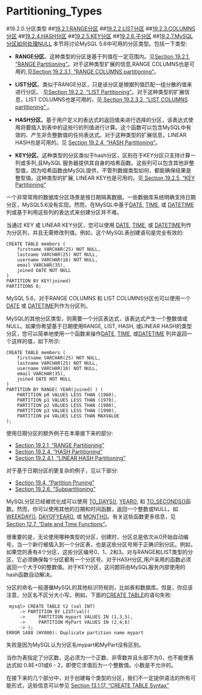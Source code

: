 # Partitioning_Types

#19.2.0.分区类型
##[19.2.1.RANGE分区](./19.02.01\_RANGE\_Partitioning.md)
##[19.2.2.LIST分区](./19.02.02\_LIST\_Partitioning.md)
##[19.2.3.COLUMNS分区](./19.02.03\_COLUMNS\_Partitioning.md)
##[19.2.4.HASH分区](./19.02.04\_HASH\_Partitioning.md)
##[19.2.5.KEY分区](./19.02.05\_KEY\_Partitioning.md)
##[19.2.6.子分区](./19.02.06\_Subpartitioning.md)
##[19.2.7.MySQL分区如何处理NULL](./19.02.07_How_MySQL_Partitioning_Handles_NULL.md)
本节将讨论MySQL 5.6中可用的分区类型。包括一下类型:

- **RANGE分区**。这种类型的分区是基于列值在一定范围内。见[Section 19.2.1, “RANGE Partitioning”](./19.02.01_RANGE_Partitioning.md)。对于这种类型扩展的信息,RANGE COLUMNS也是可用的,见[Section 19.2.3.1, “RANGE COLUMNS partitioning”](./19.02.03_COLUMNS_Partitioning.md#19.2.3.1)。

- **LIST分区**。类似于RANGE分区，只是该分区是根据列值匹配一组分散的值来进行分区。 见[Section 19.2.2, “LIST Partitioning”](./19.02.02\_LIST\_Partitioning.md)。对于这种类型的扩展信息，LIST COLUMNS也是可用的，见[ Section 19.2.3.2, “LIST COLUMNS partitioning” ](./19.02.03_COLUMNS_Partitioning.md#19.2.3.2)。

- **HASH分区**。基于用户定义的表达式的返回值来进行选择的分区，该表达式使用将要插入到表中的这些行的列值进行计算。这个函数可以包含MySQL中有效的、产生非负整数值的任何表达式。对于这种类型的扩展信息，LINEAR HASH也是可用的。见 [ Section 19.2.4, “HASH Partitioning”](./19.02.04_HASH_Partitioning.md)。

- **KEY分区**。这种类型的分区类似于hash分区，区别在于KEY分区只支持计算一列或多列,且MySQL 服务器提供其自身的哈希函数。这些列可以包含其他非整型值，因为哈希函数由MySQL提供，不管列数据类型如何，都能确保结果是整型值。这种类型的扩展, LINEAR KEY也是可用的。见[ Section 19.2.5, “KEY Partitioning”](./19.02.05_KEY_Partitioning.md)

一个非常常用的数据库分区场景是按日期隔离数据。一些数据库系统明确支持日期分区，MySQL5.6没有实现。然而，在MySQL中基于[DATE][11.03.01], [TIME][11.03.02], 或 [DATETIME][11.03.01] 列或基于利用这些列的表达式来创建分区并不难。

当通过 KEY 或 LINEAR KEY分区，您可以使用 [DATE][11.03.01], [TIME][11.03.02], 或 [DATETIME][11.03.01]列作为分区列，并且无需修改列值。例如，这个MySQL表创建语句是完全有效的:
    
    CREATE TABLE members (
	    firstname VARCHAR(25) NOT NULL,
	    lastname VARCHAR(25) NOT NULL,
	    username VARCHAR(16) NOT NULL,
	    email VARCHAR(35),
	    joined DATE NOT NULL
    )
    PARTITION BY KEY(joined)
    PARTITIONS 6;

MySQL 5.6，对于RANGE COLUMNS 和 LIST COLUMNS分区也可以使用一个[DATE][11.03.01] 或 [DATETIME][11.03.01]列作为分区列。

MySQL的其他分区类型，则需要一个分区表达式，该表达式产生一个整数值或NULL。如果你希望基于日期使用RANGE, LIST, HASH, 或LINEAR HASH的类型分区，您可以简单地使用一个函数来操作[DATE][11.03.01], [TIME][11.03.01], 或[DATETIME][11.03.01] 列并返回一个这样的值，如下所示:

    CREATE TABLE members (
	    firstname VARCHAR(25) NOT NULL,
	    lastname VARCHAR(25) NOT NULL,
	    username VARCHAR(16) NOT NULL,
	    email VARCHAR(35),
	    joined DATE NOT NULL
    )
    PARTITION BY RANGE( YEAR(joined) ) (
	    PARTITION p0 VALUES LESS THAN (1960),
	    PARTITION p1 VALUES LESS THAN (1970),
	    PARTITION p2 VALUES LESS THAN (1980),
	    PARTITION p3 VALUES LESS THAN (1990),
	    PARTITION p4 VALUES LESS THAN MAXVALUE
    );
使用日期分区的额外例子在本章接下来的部分:

- [Section 19.2.1, “RANGE Partitioning”](./19.02.01_RANGE_Partitioning.md)
- [Section 19.2.4, “HASH Partitioning”](./19.02.04_HASH_Partitioning.md)
- [Section 19.2.4.1, “LINEAR HASH Partitioning”](./19.02.04_HASH_Partitioning.md#19.2.4.1)

对于基于日期分区的更复杂的例子，见以下部分:

- [Section 19.4, “Partition Pruning”](./19.04.00_Partition_Pruning.md)
- [Section 19.2.6, “Subpartitioning”](./19.02.06_Subpartitioning.md)

MySQL分区已经被优化成可以使用 [TO_DAYS()][12.07.00], [YEAR()][12.07.00], 和 [TO_SECONDS()][12.07.00]函数。然而，你可以使用其他的日期和时间函数，返回一个整数或NULL，如 [WEEKDAY()][12.07.00], [DAYOFYEAR()][12.07.00], 或 [MONTH()][12.07.00]。有关这些函数更多信息，见 [Section 12.7, “Date and Time Functions”][12.07.00]。

很重要的是，无论使用哪种类型的分区，创建时，分区总是依次从0开始自动编号。当一个新行被插入到一个分区表，也是这些分区号用于正确识别分区。例如，如果您的表有4个分区，这些分区编号0、1、2和3。对与RANGE和LIST类型的分区，它必须确保每个分区都有一个分区号。对于HASH分区,用户采用的函数必须返回一个大于0的整数值。对于KEY分区，这问题将由MySQL服务内部使用的hash函数自动解决。

分区的命名一般遵循MySQL的其他标识符规则，比如表和数据库。但是，你应该注意，分区名不区分大小写。例如，下面的[CREATE TABLE][13.01.17]的语句失败:
    
     mysql> CREATE TABLE t2 (val INT)
		 -> PARTITION BY LIST(val)(
		 ->     PARTITION mypart VALUES IN (1,3,5),
		 ->     PARTITION MyPart VALUES IN (2,4,6)
		 -> );
    ERROR 1488 (HY000): Duplicate partition name mypart

失败是因为MySQL认为分区名mypart和MyPart没有区别。　

当你为表指定了分区数，这必须为一个正数、非零数并且头部不为0，也不能使表达式如 0.8E+01或6 - 2，即使它求值后为一个整数值。小数是不允许的。　　　　

在接下来的几个部分中，对于创建每个类型的分区，我们不一定提供语法的所有可能形式，这些信息可以参见 [ Section 13.1.17, “CREATE TABLE Syntax”][13.01.17]

[11.03.01]:../Chapter_13/13.03.01_The_DATE,_DATETIME,_and_TIMESTAMP_Types.md
[11.03.02]:../Chapter_13/11.03.02_The_TIME_Type.md
[12.07.00]:../Chapter_12/12.07.00_Date_and_Time_Functions.md
[13.01.17]:../Chapter_13/13.01.17_CREATE_TABLE_Syntax.md